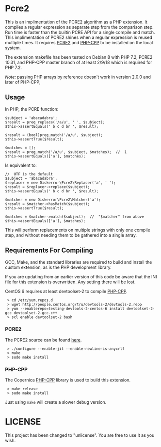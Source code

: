 # Pcre2
This is an implimentation of the PCRE2 algorithm as a PHP extension. It compiles a regular expression as separate step from the comparison step. Run time is faster than the builtin PCRE API for a single compile and match. This implimentation of PCRE2 shines when a regular expression is reused multiple times. It requires [PCRE2](http://www.pcre.org) and [PHP-CPP](http://www.php-cpp.com/) to be installed on the local system.

The extension makefile has been tested on Debian 8 with PHP 7.2, PCRE2 10.31, and PHP-CPP master branch of at least 2/9/18 which is required for PHP 7.2.

*Note:* passing PHP arrays by reference doesn't work in version 2.0.0 and later of PHP-CPP;

## Usage
In PHP, the PCRE function:
```
$subject = 'abacadabra';
$result = preg_replace('/a/u', ' ', $subject);
$this->assertEquals(' b c d br ', $result);

$result = (bool)preg_match('/a/u', $subject);
$this->assertTrue($result);

$matches = [];
$result = preg_match('/a/u', $subject, $matches);  //  1
$this->assertEquals(['a'], $matches);
```
Is equivalent to:
```
//  UTF is the default
$subject = 'abacadabra';
$replacer = new Diskerror\Pcre2\Replacer('a', ' ');
$result = $replacer->replace($subject);
$this->assertEquals(' b c d br ', $result);

$matcher = new Diskerror\Pcre2\Matcher('a');
$result = $matcher->hasMatch($subject);
$this->assertTrue($result);

$matches = $matcher->match($subject);  //  "$matcher" from above
$this->assertEquals(['a'], $matches);
```
This will perform replacements on multiple strings with only one compile step, and without needing them to be gathered into a single array.

## Requirements For Compiling
GCC, Make, and the standard libraries are required to build and install the custom extension, as is the PHP development library.

If you are updating from an earlier version of this code be aware that the INI file for this extension is overwritten. Any setting there will be lost.

CentOS 6 requires at least devtoolset-2 to compile [PHP-CPP](http://www.php-cpp.com/).
```
 > cd /etc/yum.repos.d
 > wget http://people.centos.org/tru/devtools-2/devtools-2.repo
 > yum --enablerepo=testing-devtools-2-centos-6 install devtoolset-2-gcc devtoolset-2-gcc-c++
 > scl enable devtoolset-2 bash
```

### PCRE2
The PCRE2 source can be found [here](http://www.pcre.org).
```
 > ./configure --enable-jit --enable-newline-is-anycrlf
 > make
 > sudo make install
```

### PHP-CPP
The Copernica [PHP-CPP](https://github.com/CopernicaMarketingSoftware/PHP-CPP) library is used to build this extension.
```
 > make release
 > sudo make install
```
Just using ```make``` will create a slower debug version.

# LICENSE
This project has been changed to "unlicense". You are free to use it as you wish.
